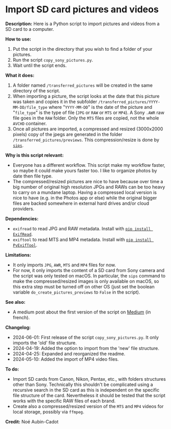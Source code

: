 # Import SD card pictures and videos

**Description:**
Here is a Python script to import pictures and videos from a SD card to a computer.

**How to use:**

1. Put the script in the directory that you wish to find a folder of your pictures.
2. Run the script `copy_sony_pictures.py`.
3. Wait until the script ends.

**What it does:**

1. A folder named `/transferred_pictures` will be created in the same directory of the script.
2. When importing a picture, the script looks at the date that this picture was taken and copies it in the subfolder `/transferred_pictures/YYYY-MM-DD/file_type` where "`YYYY-MM-DD`" is the date of the picture and "`file_type`" is the type of file (`JPG` or `RAW` or `MTS` or `MP4`). A Sony `.AWR` raw file goes in the `RAW` folder. Only the `MTS` files are copied, not the whole `AVCHD` container.
4. Once all pictures are imported, a compressed and resized (3000x2000 pixels) copy of the jpegs are generated in the folder `/transferred_pictures/previews`. This compression/resize is done by [`sips`](https://ss64.com/mac/sips.html).

**Why is this script relevant:**

- Everyone has a different workflow. This script make my workflow faster, so maybe it could make yours faster too. I like to organize photos by date then file type.
- The compressed/resized pictures are nice to have because over time a big number of original high resolution JPGs and RAWs can be too heavy to carry on a mundane laptop. Having a compressed local version is nice to have (e.g. in the Photos app or else) while the original bigger files are backed somewhere in external hard drives and/or cloud providers.

**Dependencies:**

- `exifread` to read JPG and RAW metadata. Install with [`pip install ExifRead`](https://pypi.org/project/ExifRead/).
- `exiftool` to read MTS and MP4 metadata. Install with [`pip install PyExifTool`](https://pypi.org/project/PyExifTool/).

**Limitations:**

- It only imports `JPG`, `AWR`, `MTS` and `MP4` files for now.
- For now, it only imports the content of a SD card from Sony camera and the script was only tested on macOS. In particular, the `sips` command to make the compressed/resized images is only available on macOS, so this extra step must be turned off on other OS (just set the boolean variable `do_create_pictures_previews` to `False` in the script).

**See also:**

- A medium post about the first version of the script on [Medium](https://medium.com/@noe.aubin.cadot/importer-les-photos-et-les-vidéos-dune-carte-sd-grâce-à-python-6da6dfc46c9d) (in french).

**Changelog:**

- 2024-06-01: First release of the script `copy_sony_pictures.py`. It only imports the 'old' file structure.
- 2024-04-19: Added the option to import from the 'new' file structure.
- 2024-04-25: Expanded and reorganized the readme.
- 2024-05-10: Added the import of MP4 video files.

**To do:**

- Import SD cards from Canon, Nikon, Pentax, etc., with folders structures other than Sony. Technically this shouldn't be complicated using a recursive search in the SD card as this is independent on the specific file structure of the card. Nevertheless it should be tested that the script works with the specific RAW files of each brand. 
- Create also a compressed/resized version of the `MTS` and `MP4` videos for local storage, possibly via `ffmpeg`.

**Credit:** Noé Aubin-Cadot